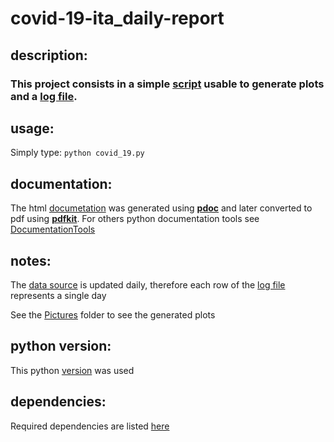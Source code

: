 # covid-19-ita_daily-report

## description:
### This project consists in a simple [script](covid_19.py) usable to generate plots and a [log file](covid_19.log).

## usage:
Simply type:
`python covid_19.py`

## documentation:
The html [documetation](covid_19.m.html) was generated using [**pdoc**](https://pdoc3.github.io/pdoc/)
and later converted to pdf using [**pdfkit**](https://pypi.org/project/pdfkit/).
For others python documentation tools see [DocumentationTools](https://wiki.python.org/moin/DocumentationTools)

## notes:
The [data source](https://github.com/pcm-dpc/COVID-19/blob/master/dati-json/dpc-covid19-ita-andamento-nazionale.json) 
is updated daily, therefore each row of the [log file](covid_19.log) represents a single day

See the [Pictures](Pictures) folder to see the generated plots

## python version:
This python [version](.python-version) was used

## dependencies:
Required dependencies are listed [here](requirements.txt)
